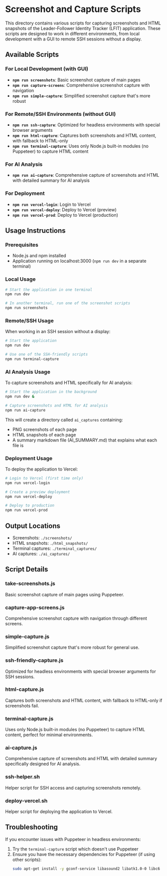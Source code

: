 # Screenshot and Capture Scripts

This directory contains various scripts for capturing screenshots and HTML snapshots of the Leader-Follower Identity Tracker (LFIT) application. These scripts are designed to work in different environments, from local development with a GUI to remote SSH sessions without a display.

## Available Scripts

### For Local Development (with GUI)

- **`npm run screenshots`**: Basic screenshot capture of main pages
- **`npm run capture-screens`**: Comprehensive screenshot capture with navigation
- **`npm run simple-capture`**: Simplified screenshot capture that's more robust

### For Remote/SSH Environments (without GUI)

- **`npm run ssh-capture`**: Optimized for headless environments with special browser arguments
- **`npm run html-capture`**: Captures both screenshots and HTML content, with fallback to HTML-only
- **`npm run terminal-capture`**: Uses only Node.js built-in modules (no Puppeteer) to capture HTML content

### For AI Analysis

- **`npm run ai-capture`**: Comprehensive capture of screenshots and HTML with detailed summary for AI analysis

### For Deployment

- **`npm run vercel-login`**: Login to Vercel
- **`npm run vercel-deploy`**: Deploy to Vercel (preview)
- **`npm run vercel-prod`**: Deploy to Vercel (production)

## Usage Instructions

### Prerequisites

- Node.js and npm installed
- Application running on localhost:3000 (`npm run dev` in a separate terminal)

### Local Usage

```bash
# Start the application in one terminal
npm run dev

# In another terminal, run one of the screenshot scripts
npm run screenshots
```

### Remote/SSH Usage

When working in an SSH session without a display:

```bash
# Start the application
npm run dev

# Use one of the SSH-friendly scripts
npm run terminal-capture
```

### AI Analysis Usage

To capture screenshots and HTML specifically for AI analysis:

```bash
# Start the application in the background
npm run dev &

# Capture screenshots and HTML for AI analysis
npm run ai-capture
```

This will create a directory called `ai_captures` containing:
- PNG screenshots of each page
- HTML snapshots of each page
- A summary markdown file (AI_SUMMARY.md) that explains what each file is

### Deployment Usage

To deploy the application to Vercel:

```bash
# Login to Vercel (first time only)
npm run vercel-login

# Create a preview deployment
npm run vercel-deploy

# Deploy to production
npm run vercel-prod
```

## Output Locations

- Screenshots: `./screenshots/`
- HTML snapshots: `./html_snapshots/`
- Terminal captures: `./terminal_captures/`
- AI captures: `./ai_captures/`

## Script Details

### take-screenshots.js
Basic screenshot capture of main pages using Puppeteer.

### capture-app-screens.js
Comprehensive screenshot capture with navigation through different screens.

### simple-capture.js
Simplified screenshot capture that's more robust for general use.

### ssh-friendly-capture.js
Optimized for headless environments with special browser arguments for SSH sessions.

### html-capture.js
Captures both screenshots and HTML content, with fallback to HTML-only if screenshots fail.

### terminal-capture.js
Uses only Node.js built-in modules (no Puppeteer) to capture HTML content, perfect for minimal environments.

### ai-capture.js
Comprehensive capture of screenshots and HTML with detailed summary specifically designed for AI analysis.

### ssh-helper.sh
Helper script for SSH access and capturing screenshots remotely.

### deploy-vercel.sh
Helper script for deploying the application to Vercel.

## Troubleshooting

If you encounter issues with Puppeteer in headless environments:

1. Try the `terminal-capture` script which doesn't use Puppeteer
2. Ensure you have the necessary dependencies for Puppeteer (if using other scripts):
   ```bash
   sudo apt-get install -y gconf-service libasound2 libatk1.0-0 libc6 libcairo2 libcups2 libdbus-1-3 libexpat1 libfontconfig1 libgcc1 libgconf-2-4 libgdk-pixbuf2.0-0 libglib2.0-0 libgtk-3-0 libnspr4 libpango-1.0-0 libpangocairo-1.0-0 libstdc++6 libx11-6 libx11-xcb1 libxcb1 libxcomposite1 libxcursor1 libxdamage1 libxext6 libxfixes3 libxi6 libxrandr2 libxrender1 libxss1 libxtst6 ca-certificates fonts-liberation libappindicator1 libnss3 lsb-release xdg-utils wget
   ``` 
